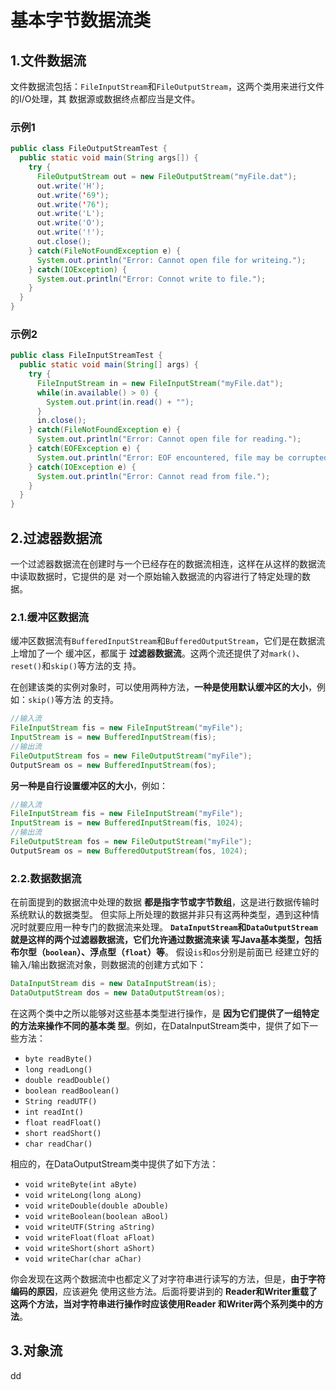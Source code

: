 基本字节数据流类
================================================================================
## 1.文件数据流
文件数据流包括：`FileInputStream`和`FileOutputStream`，这两个类用来进行文件的I/O处理，其
数据源或数据终点都应当是文件。

### 示例1
```java
public class FileOutputStreamTest {
  public static void main(String args[]) {
    try {
      FileOutputStream out = new FileOutputStream("myFile.dat");
      out.write('H');
      out.write('69');
      out.write('76');
      out.write('L');
      out.write('O');
      out.write('!');
      out.close();
    } catch(FileNotFoundException e) {
      System.out.println("Error: Cannot open file for writeing.");
    } catch(IOException) {
      System.out.println("Error: Connot write to file.");
    }
  }
}
```

### 示例2
```java
public class FileInputStreamTest {
  public static void main(String[] args) {
    try {
      FileInputStream in = new FileInputStream("myFile.dat");
      while(in.available() > 0) {
        System.out.print(in.read() + "");
      }
      in.close();
    } catch(FileNotFoundException e) {
      System.out.println("Error: Cannot open file for reading.");
    } catch(EOFException e) {
      System.out.println("Error: EOF encountered, file may be corrupted.");
    } catch(IOException e) {
      System.out.println("Error: Cannot read from file.");
    }
  }
}
```

## 2.过滤器数据流
一个过滤器数据流在创建时与一个已经存在的数据流相连，这样在从这样的数据流中读取数据时，它提供的是
对一个原始输入数据流的内容进行了特定处理的数据。

### 2.1.缓冲区数据流
缓冲区数据流有`BufferedInputStream`和`BufferedOutputStream`，它们是在数据流上增加了一个
缓冲区，都属于 **过滤器数据流**。这两个流还提供了对`mark()`、`reset()`和`skip()`等方法的支
持。

在创建该类的实例对象时，可以使用两种方法，**一种是使用默认缓冲区的大小**，例如：`skip()`等方法
的支持。
```java
//输入流
FileInputStream fis = new FileInputStream("myFile");
InputStream is = new BufferedInputStream(fis);
//输出流
FileOutputStream fos = new FileOutputStream("myFile");
OutputSream os = new BufferedInputStream(fos);
```
**另一种是自行设置缓冲区的大小**，例如：
```java
//输入流
FileInputStream fis = new FileInputStream("myFile");
InputStream is = new BufferedInputStream(fis, 1024);
//输出流
FileOutputStream fos = new FileOutputStream("myFile");
OutputSream os = new BufferedOutputStream(fos, 1024);
```

### 2.2.数据数据流
在前面提到的数据流中处理的数据 **都是指字节或字节数组**，这是进行数据传输时系统默认的数据类型。
但实际上所处理的数据并非只有这两种类型，遇到这种情况时就要应用一种专门的数据流来处理。
**`DataInputStream`和`DataOutputStream`就是这样的两个过滤器数据流，它们允许通过数据流来读
写Java基本类型，包括布尔型（`boolean`）、浮点型（`float`）等**。 假设`is`和`os`分别是前面已
经建立好的输入/输出数据流对象，则数据流的创建方式如下：
```java
DataInputStream dis = new DataInputStream(is);
DataOutputStream dos = new DataOutputStream(os);
```
在这两个类中之所以能够对这些基本类型进行操作，是 **因为它们提供了一组特定的方法来操作不同的基本类
型**。例如，在DataInputStream类中，提供了如下一些方法：
+ `byte readByte()`
+ `long readLong()`
+ `double readDouble()`
+ `boolean readBoolean()`
+ `String readUTF()`
+ `int readInt()`
+ `float readFloat()`
+ `short readShort()`
+ `char readChar()`

相应的，在DataOutputStream类中提供了如下方法：
+ `void writeByte(int aByte)`
+ `void writeLong(long aLong)`
+ `void writeDouble(double aDouble)`
+ `void writeBoolean(boolean aBool)`
+ `void writeUTF(String aString)`
+ `void writeFloat(float aFloat)`
+ `void writeShort(short aShort)`
+ `void writeChar(char aChar)`

你会发现在这两个数据流中也都定义了对字符串进行读写的方法，但是，**由于字符编码的原因**，应该避免
使用这些方法。后面将要讲到的 **Reader和Writer重载了这两个方法，当对字符串进行操作时应该使用Reader
和Writer两个系列类中的方法**。

## 3.对象流

























dd
